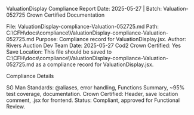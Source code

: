 ValuationDisplay Compliance Report
Date: 2025-05-27 | Batch: Valuation-052725
Crown Certified Documentation

File: ValuationDisplay-compliance-Valuation-052725.md
Path: C:\CFH\docs\compliance\ValuationDisplay-compliance-Valuation-052725.md
Purpose: Compliance record for ValuationDisplay.jsx.
Author: Rivers Auction Dev Team
Date: 2025-05-27
Cod2 Crown Certified: Yes
Save Location: This file should be saved to C:\CFH\docs\compliance\ValuationDisplay-compliance-Valuation-052725.md as a compliance record for ValuationDisplay.jsx.

Compliance Details

SG Man Standards: @aliases, error handling, Functions Summary, ~95% test coverage, documentation.
Crown Certified: Header, save location comment, .jsx for frontend.
Status: Compliant, approved for Functional Review.

